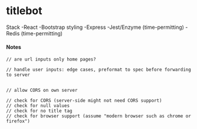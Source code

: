 # titlebot
Stack
-React
-Bootstrap styling
-Express
-Jest/Enzyme (time-permitting)
-Redis (time-permitting)

#### Notes
```
// are url inputs only home pages?

// handle user inputs: edge cases, preformat to spec before forwarding to server


// allow CORS on own server

// check for CORS (server-side might not need CORS support)
// check for null values
// check for no title tag
// check for browser support (assume "modern browser such as chrome or firefox")

```
